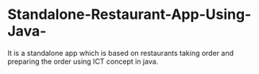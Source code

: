 # Standalone-Restaurant-App-Using-Java-
It is a standalone app which is  based on restaurants taking order and preparing the order using ICT concept in java.
